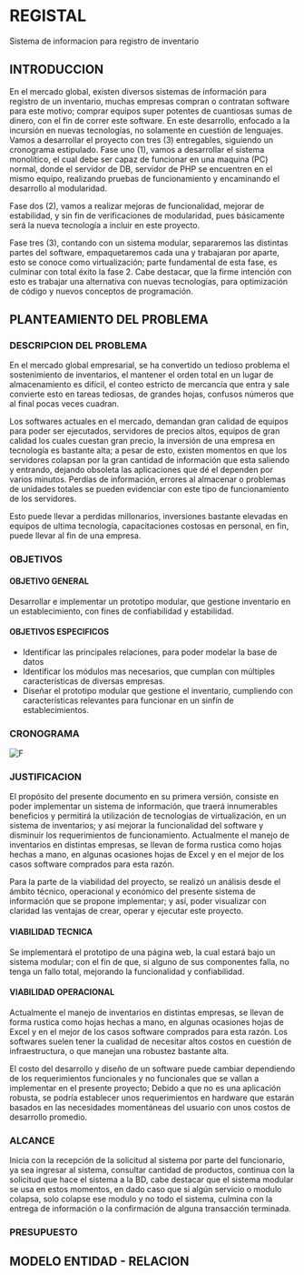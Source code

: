 # REGISTAL

Sistema de informacion para registro de inventario



## INTRODUCCION

En el mercado global, existen diversos sistemas de información para registro de un inventario, muchas empresas compran o contratan software para este motivo; comprar equipos super potentes de cuantiosas sumas de dinero, con el fin de correr este software.
En este desarrollo, enfocado a la incursión en nuevas tecnologías, no solamente en cuestión de lenguajes. Vamos a desarrollar el proyecto con tres (3) entregables, siguiendo un cronograma estipulado.
Fase uno (1), vamos a desarrollar el sistema monolítico, el cual debe ser capaz de funcionar en una maquina (PC) normal, donde el servidor de DB, servidor de PHP se encuentren en el mismo equipo, realizando pruebas de funcionamiento y encaminando el desarrollo al modularidad.

Fase dos (2), vamos a realizar mejoras de funcionalidad, mejorar de estabilidad, y sin fin de verificaciones de modularidad, pues básicamente será la nueva tecnología a incluir en este proyecto.

Fase tres (3), contando con un sistema modular, separaremos las distintas partes del software, empaquetaremos cada una y trabajaran por aparte, esto se conoce como virtualización; parte fundamental de esta fase, es culminar con total éxito la fase 2.
Cabe destacar, que la firme intención con esto es trabajar una alternativa con nuevas tecnologías, para optimización de código y nuevos conceptos de programación.



## PLANTEAMIENTO DEL PROBLEMA


### DESCRIPCION DEL PROBLEMA

En el mercado global empresarial, se ha convertido un tedioso problema el sostenimiento de inventarios, el mantener el orden total en un lugar de almacenamiento es difícil, el conteo estricto de mercancía que entra y sale convierte esto en tareas tediosas, de grandes hojas, confusos números que al final pocas veces cuadran.

Los softwares actuales en el mercado, demandan gran calidad de equipos para poder ser ejecutados, servidores de precios altos, equipos de gran calidad los cuales cuestan gran precio, la inversión de una empresa en tecnología es bastante alta; a pesar de esto, existen momentos en que los servidores colapsan por la gran cantidad de información que esta saliendo y entrando, dejando obsoleta las aplicaciones que dé el dependen por varios minutos. Perdías de información, errores al almacenar o problemas de unidades totales se pueden evidenciar con este tipo de funcionamiento de los servidores.

Esto puede llevar a perdidas millonarios, inversiones bastante elevadas en equipos de ultima tecnología, capacitaciones costosas en personal, en fin, puede llevar al fin de una empresa.



### OBJETIVOS


#### OBJETIVO GENERAL


Desarrollar e implementar un prototipo modular, que gestione inventario en un establecimiento, con fines de confiabilidad y estabilidad.


#### OBJETIVOS ESPECIFICOS

* Identificar las principales relaciones, para poder modelar la base de datos
* Identificar los módulos mas necesarios, que cumplan con múltiples características de diversas empresas.
* Diseñar el prototipo modular que gestione el inventario, cumpliendo con características relevantes para funcionar en un sinfín de establecimientos.



### CRONOGRAMA

![F](https://drive.google.com/file/d/1DISJZAxsF58pQFsbHP_3n1VHF2M-O4fc/view?usp=sharing)



### JUSTIFICACION

El propósito del presente documento en su primera versión, consiste en poder implementar un sistema de información, que traerá innumerables beneficios y permitirá la utilización de tecnologías de virtualización, en un sistema de inventarios; y así mejorar la funcionalidad del software y disminuir los requerimientos de funcionamiento. Actualmente el manejo de inventarios en distintas empresas, se llevan de forma rustica como hojas hechas a mano, en algunas ocasiones hojas de Excel y en el mejor de los casos software comprados para esta razón.

Para la parte de la viabilidad del proyecto, se realizó un análisis desde el ámbito técnico, operacional y económico del presente sistema de información que se propone implementar; y así, poder visualizar con claridad las ventajas de crear, operar y ejecutar este proyecto.


#### VIABILIDAD TECNICA

Se implementará el prototipo de una página web, la cual estará bajo un sistema modular; con el fin de que, si alguno de sus componentes falla, no tenga un fallo total, mejorando la funcionalidad y confiabilidad.



#### VIABILIDAD OPERACIONAL

Actualmente el manejo de inventarios en distintas empresas, se llevan de forma rustica como hojas hechas a mano, en algunas ocasiones hojas de Excel y en el mejor de los casos software comprados para esta razón. Los softwares suelen tener la cualidad de necesitar altos costos en cuestión de infraestructura, o que manejan una robustez bastante alta.

El costo del desarrollo y diseño de un software puede cambiar dependiendo de los requerimientos funcionales y no funcionales que se vallan a implementar en el presente proyecto; Debido a que no es una aplicación robusta, se podría establecer unos requerimientos en hardware que estarán basados en las necesidades momentáneas del usuario con unos costos de desarrollo promedio.


### ALCANCE

Inicia con la recepción de la solicitud al sistema por parte del funcionario, ya sea ingresar al sistema, consultar cantidad de productos, continua con la solicitud que hace el sistema a la BD, cabe destacar que el sistema modular se usa en estos momentos, en dado caso que si algún servicio o modulo colapsa, solo colapse ese modulo y no todo el sistema, culmina con la entrega de información o la confirmación de alguna transacción terminada.

### PRESUPUESTO



## MODELO ENTIDAD - RELACION
